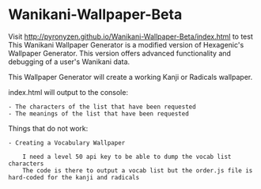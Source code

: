 Wanikani-Wallpaper-Beta
====================
Visit http://pyronyzen.github.io/Wanikani-Wallpaper-Beta/index.html to test
This Wanikani Wallpaper Generator is a modified version of Hexagenic's Wallpaper Generator.
This version offers advanced functionality and debugging of a user's Wanikani data.

This Wallpaper Generator will create a working Kanji or Radicals wallpaper.

index.html will output to the console:

	- The characters of the list that have been requested
	- The meanings of the list that have been requested


Things that do not work:

	- Creating a Vocabulary Wallpaper 
	
		I need a level 50 api key to be able to dump the vocab list characters
		The code is there to output a vocab list but the order.js file is hard-coded for the kanji and radicals


